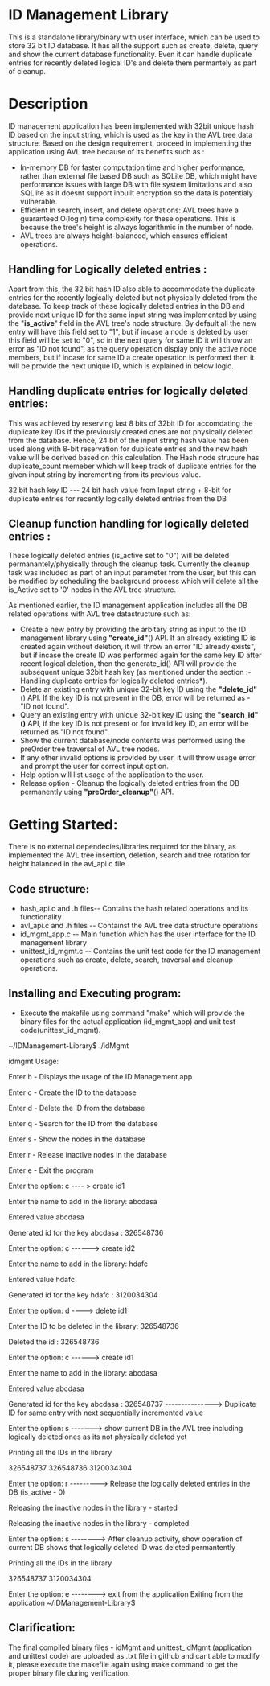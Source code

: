 **ID Management Library**
========================

This is a standalone library/binary with user interface, which can be used to store 32 bit ID database. 
It has all the support such as create, delete, query and show the current database functionality. Even it can handle duplicate entries for recently deleted logical ID's and delete them 
permantely as part of cleanup.

**Description**
===============

ID management application has been implemented with 32bit unique hash ID based on the input string, which is used as the key in the AVL tree data structure.
Based on the design requirement, proceed in implementing the application using AVL tree because of its benefits such as :
- In-memory DB for faster computation time and higher performance, rather than external file based DB such as SQLite DB, which might have performance issues
  with large DB with file system limitations and also SQLlite as it doesnt support inbuilt encryption so the data is potentialy vulnerable.
- Efficient in search, insert, and delete operations: AVL trees have a guaranteed O(log n) time complexity for these operations. 
This is because the tree's height is always logarithmic in the number of node.
- AVL trees are always height-balanced, which ensures efficient operations.

**Handling for Logically deleted entries** :
----------------------------------------

Apart from this, the 32 bit hash ID also able to accommodate the duplicate entries for the recently logically deleted but not physically deleted from the database. 
To keep track of these logically deleted entries in the DB and provide next unique ID for the same input string was implemented by using the "**is_active**" field 
in the AVL tree's node structure. By default all the new entry will have this field set to "1", but if incase a node is deleted by user this field will be set to "0", so in the next
query for same ID it will throw an error as "ID not found", as the query operation display only the active node members, but if incase for same ID a create operation is performed 
then it will be provide the next unique ID, which is explained in below logic.

**Handling duplicate entries for logically deleted entries**:
-------------------------------------------------------------

This was achieved by reserving last 8 bits of 32bit ID for accomdating the duplicate key IDs if the previously created ones are not physically deleted from the database. 
Hence, 24 bit of the input string hash value has been used along with 8-bit reservation for duplicate entries and the new hash value will be derived based on this calculation.
The Hash node strucure has duplicate_count memeber which will keep track of duplicate entries for the given input string by incrementing from its previous value.

32 bit hash key ID --- 24 bit hash value from Input string + 8-bit for duplicate entries for recently logically deleted entries from the DB

**Cleanup function handling for logically deleted entries :**
-----------------------------------------------------------
These logically deleted entries (is_active set to "0") will be deleted permanantely/physically through the cleanup task. 
 Currently the cleanup task was included as part of an input parameter from the user, but this can be modified by scheduling the background process which will delete all the is_Active
   set to '0' nodes in the AVL tree structure.

As mentioned earlier, the ID management application includes all the DB related operations with AVL tree datastructure such as:
 - Create a new entry by providing the arbitary string as input to the ID management library using **"create_id"**() API. If an already existing ID is created again without deletion, it will throw
   an error "ID already exists", but if incase the create ID was performed again for the same key ID after recent logical deletion, then the generate_id() API will provide the subsequent
   unique 32bit hash key (as mentioned under the section :- Handling duplicate entries for logically deleted entries*).
 - Delete an existing entry with unique 32-bit key ID using the **"delete_id"**() API. If the key ID is not present in the DB, error will be returned as - "ID not found".
 - Query an existing entry with unique 32-bit key ID using the **"search_id"()** API, if the key ID is not present or for invalid key ID, an error will be returned as "ID not found".
 - Show the current database/node contents was performed using the preOrder tree traversal of AVL tree nodes.
 - If any other invalid options is provided by user, it will throw usage error and prompt the user for correct input option.
 - Help option will list usage of the application to the user.
 - Release option - Cleanup the logically deleted entries from the DB permanently using **"preOrder_cleanup"**() API.

**Getting Started**:
===================
There is no external dependecies/libraries required for the binary, as implemented the AVL tree insertion, deletion, search and tree rotation for height balanced in the avl_api.c file .

Code structure:
--------------
 - hash_api.c and .h files-- Contains the hash related operations and its functionality
 - avl_api.c and .h files -- Containst the AVL tree data structure operations
- id_mgmt_app.c -- Main function which has the user interface for the ID management library
- unittest_id_mgmt.c -- Contains the unit test code for the ID management operations such as create, delete, search, traversal and cleanup operations.

**Installing and Executing program**:
-----------------------------------
- Execute the makefile using command "make" which will provide the binary files for the actual application (id_mgmt_app) and unit test code(unittest_id_mgmt).
  
~/IDManagement-Library$ ./idMgmt 


idmgmt Usage:

Enter h -   Displays the usage of the ID Management app 

Enter c -   Create the ID to the database

Enter d -   Delete the ID from the database

Enter q -   Search for the ID from the database

Enter s -   Show the nodes in the database

Enter r -    Release inactive nodes in the database

Enter e -   Exit the program

Enter the option: c  ---- > create id1

Enter the name to add in the library: abcdasa

Entered value abcdasa


Generated id for the key abcdasa
 : 326548736

Enter the option: c ------> create id2

Enter the name to add in the library: hdafc

Entered value hdafc


Generated id for the key hdafc
 : 3120034304

Enter the option: d  ----> delete id1

Enter the ID to be deleted in the library: 326548736

Deleted the id : 326548736

Enter the option: c  ------> create id1

Enter the name to add in the library: abcdasa

Entered value abcdasa


Generated id for the key abcdasa
 : 326548737 ---------------> Duplicate ID for same entry with next sequentially incremented value 

Enter the option: s  -------> show current DB in the AVL tree including logically deleted ones as its not physically deleted yet

Printing all the IDs in the library

326548737 326548736 3120034304 

Enter the option: r ---------> Release the logically deleted entries in the DB (is_active - 0)

Releasing the inactive nodes in the library - started

Releasing the inactive nodes in the library - completed

Enter the option: s  --------> After cleanup activity, show operation of current DB shows that logically deleted ID was deleted permantently

Printing all the IDs in the library

326548737 3120034304 

Enter the option: e --------> exit from the application
Exiting from the application
~/IDManagement-Library$ 

Clarification:
------------

The final compiled binary files - idMgmt and unittest_idMgmt (application and unittest code) are uploaded as .txt file in github and cant able to modify it, please execute the makefile again using make command to get the proper binary file during verification.
  



